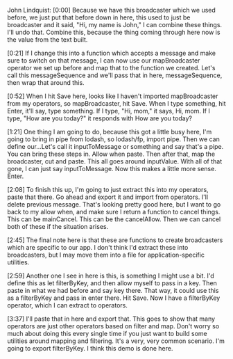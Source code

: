 John Lindquist: [0:00] Because we have this broadcaster which we used before, we just put that before down in here, this used to just be broadcaster and it said, "Hi, my name is John," I can combine these things. I'll undo that. Combine this, because the thing coming through here now is the value from the text built.

[0:21] If I change this into a function which accepts a message and make sure to switch on that message, I can now use our mapBroadcaster operator we set up before and map that to the function we created. Let's call this messageSequence and we'll pass that in here, messageSequence, then wrap that around this.

[0:52] When I hit Save here, looks like I haven't imported mapBroadcaster from my operators, so mapBroadcaster, hit Save. When I type something, hit Enter, it'll say, type something. If I type, "Hi, mom," it says, Hi, mom. If I type, "How are you today?" it responds with How are you today?

[1:21] One thing I am going to do, because this got a little busy here, I'm going to bring in pipe from lodash, so lodash/fp, import pipe. Then we can define our...Let's call it inputToMessage or something and say that's a pipe. You can bring these steps in. Allow when paste. Then after that, map the broadcaster, cut and paste. This all goes around inputValue. With all of that gone, I can just say inputToMessage. Now this makes a little more sense. Enter.

[2:08] To finish this up, I'm going to just extract this into my operators, paste that there. Go ahead and export it and import from operators. I'll delete previous message. That's looking pretty good here, but I want to go back to my allow when, and make sure I return a function to cancel things. This can be mainCancel. This can be the cancelAllow. Then we can cancel both of these if the situation arises.

[2:45] The final note here is that these are functions to create broadcasters which are specific to our app. I don't think I'd extract these into broadcasters, but I may move them into a file for application-specific utilities.

[2:59] Another one I see in here is this, is something I might use a bit. I'd define this as let filterByKey, and then allow myself to pass in a key. Then paste in what we had before and say key there. That way, it could use this as a filterByKey and pass in enter there. Hit Save. Now I have a filterByKey operator, which I can extract to operators.

[3:37] I'll paste that in here and export that. This goes to show that many operators are just other operators based on filter and map. Don't worry so much about doing this every single time if you just want to build some utilities around mapping and filtering. It's a very, very common scenario. I'm going to export filterByKey. I think this demo is done here.
